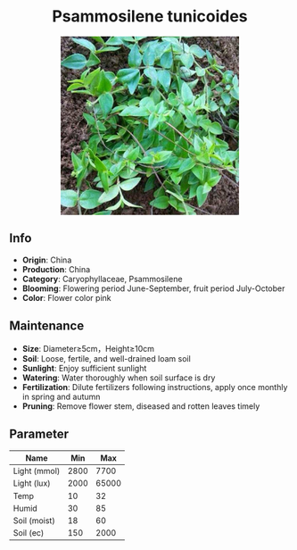<h1 align='center'>Psammosilene tunicoides</h1>
<p align="center">
    <img 
        align='center'
        width='320'
        src="../images/psammosilene tunicoides.png" 
        alt='Psammosilene tunicoides' />
</p>

## Info

 - **Origin**: China
 - **Production**: China
 - **Category**: Caryophyllaceae, Psammosilene
 - **Blooming**: Flowering period June-September, fruit period July-October
 - **Color**: Flower color pink

## Maintenance

 - **Size**: Diameter≥5cm，Height≥10cm
 - **Soil**: Loose, fertile, and well-drained loam soil
 - **Sunlight**: Enjoy sufficient sunlight
 - **Watering**: Water thoroughly when soil surface is dry
 - **Fertilization**: Dilute fertilizers following instructions, apply once monthly in spring and autumn
 - **Pruning**: Remove flower stem, diseased and rotten leaves timely

## Parameter

| Name         | Min  | Max   |
|--------------|------|-------|
| Light (mmol) | 2800 | 7700  |
| Light (lux)  | 2000 | 65000 |
| Temp         | 10    | 32    |
| Humid        | 30   | 85    |
| Soil (moist) | 18   | 60    |
| Soil (ec)    | 150  | 2000  |